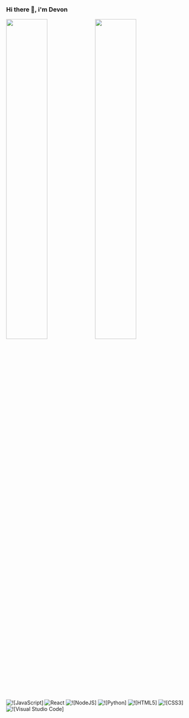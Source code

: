
### Hi there 👋, i'm Devon

 <Img align ="left" width="47%" src="https://github-readme-stats.vercel.app/api?username=BIG-DEVON&show_icons=true&theme=radical" />
 <Img  align ="left" width="47%" src="https://github-readme-stats.vercel.app/api/top-langs/?username=BIG-DEVON&layout=compact)](https://github.com/anuraghazra/github-readme-stats" />
 <Img alt="React" src="https://img.shields.io/badge/react-%2320232a.svg?style=for-the-badge&logo=react&logoColor=%2361DAFB" />
 <Img alt="![NodeJS]" src="https://img.shields.io/badge/node.js-6DA55F?style=for-the-badge&logo=node.js&logoColor=white" />
 <Img alt="![Python]" src="https://img.shields.io/badge/python-3670A0?style=for-the-badge&logo=python&logoColor=ffdd54" />
 <Img alt="![HTML5]" src="https://img.shields.io/badge/html5-%23E34F26.svg?style=for-the-badge&logo=html5&logoColor=white" />
  <Img align="left" alt="![JavaScript]" src="https://img.shields.io/badge/javascript-%23323330.svg?style=for-the-badge&logo=javascript&logoColor=%23F7DF1E" />
 <Img alt="![CSS3]" src="https://img.shields.io/badge/css3-%231572B6.svg?style=for-the-badge&logo=css3&logoColor=white" />
 <Img alt="![Visual Studio Code]" src="https://img.shields.io/badge/Visual%20Studio%20Code-0078d7.svg?style=for-the-badge&logo=visual-studio-code&logoColor=white" />
 




